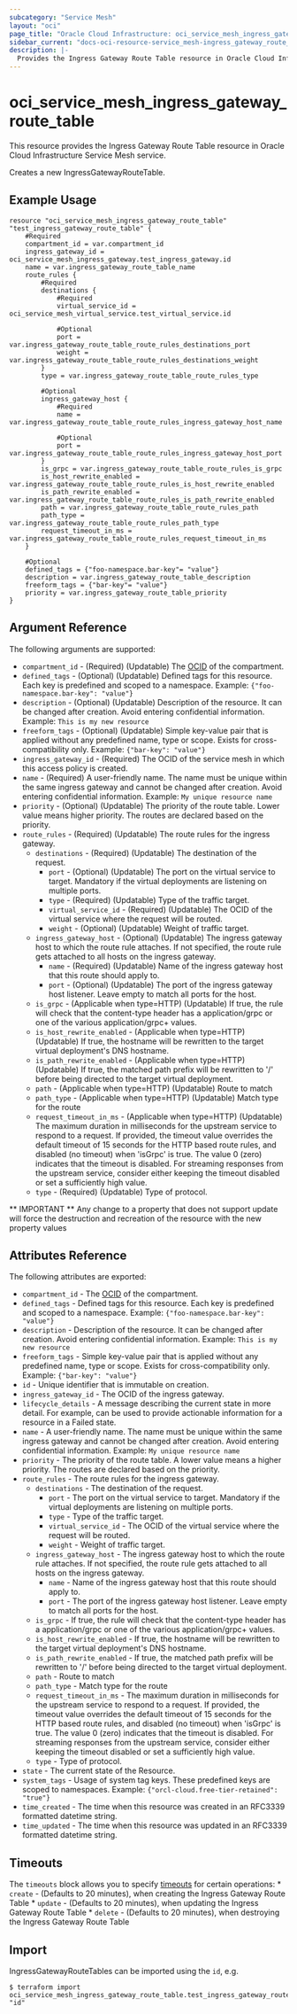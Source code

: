 ```yaml
---
subcategory: "Service Mesh"
layout: "oci"
page_title: "Oracle Cloud Infrastructure: oci_service_mesh_ingress_gateway_route_table"
sidebar_current: "docs-oci-resource-service_mesh-ingress_gateway_route_table"
description: |-
  Provides the Ingress Gateway Route Table resource in Oracle Cloud Infrastructure Service Mesh service
---
```


# oci_service_mesh_ingress_gateway_route_table
This resource provides the Ingress Gateway Route Table resource in Oracle Cloud Infrastructure Service Mesh service.

Creates a new IngressGatewayRouteTable.


## Example Usage

```hcl
resource "oci_service_mesh_ingress_gateway_route_table" "test_ingress_gateway_route_table" {
	#Required
	compartment_id = var.compartment_id
	ingress_gateway_id = oci_service_mesh_ingress_gateway.test_ingress_gateway.id
	name = var.ingress_gateway_route_table_name
	route_rules {
		#Required
		destinations {
			#Required
			virtual_service_id = oci_service_mesh_virtual_service.test_virtual_service.id

			#Optional
			port = var.ingress_gateway_route_table_route_rules_destinations_port
			weight = var.ingress_gateway_route_table_route_rules_destinations_weight
		}
		type = var.ingress_gateway_route_table_route_rules_type

		#Optional
		ingress_gateway_host {
			#Required
			name = var.ingress_gateway_route_table_route_rules_ingress_gateway_host_name

			#Optional
			port = var.ingress_gateway_route_table_route_rules_ingress_gateway_host_port
		}
		is_grpc = var.ingress_gateway_route_table_route_rules_is_grpc
		is_host_rewrite_enabled = var.ingress_gateway_route_table_route_rules_is_host_rewrite_enabled
		is_path_rewrite_enabled = var.ingress_gateway_route_table_route_rules_is_path_rewrite_enabled
		path = var.ingress_gateway_route_table_route_rules_path
		path_type = var.ingress_gateway_route_table_route_rules_path_type
		request_timeout_in_ms = var.ingress_gateway_route_table_route_rules_request_timeout_in_ms
	}

	#Optional
	defined_tags = {"foo-namespace.bar-key"= "value"}
	description = var.ingress_gateway_route_table_description
	freeform_tags = {"bar-key"= "value"}
	priority = var.ingress_gateway_route_table_priority
}
```

## Argument Reference

The following arguments are supported:

* `compartment_id` - (Required) (Updatable) The [OCID](https://docs.cloud.oracle.com/iaas/Content/General/Concepts/identifiers.htm) of the compartment. 
* `defined_tags` - (Optional) (Updatable) Defined tags for this resource. Each key is predefined and scoped to a namespace. Example: `{"foo-namespace.bar-key": "value"}` 
* `description` - (Optional) (Updatable) Description of the resource. It can be changed after creation. Avoid entering confidential information.  Example: `This is my new resource` 
* `freeform_tags` - (Optional) (Updatable) Simple key-value pair that is applied without any predefined name, type or scope. Exists for cross-compatibility only. Example: `{"bar-key": "value"}` 
* `ingress_gateway_id` - (Required) The OCID of the service mesh in which this access policy is created.
* `name` - (Required) A user-friendly name. The name must be unique within the same ingress gateway and cannot be changed after creation. Avoid entering confidential information.  Example: `My unique resource name` 
* `priority` - (Optional) (Updatable) The priority of the route table. Lower value means higher priority. The routes are declared based on the priority.
* `route_rules` - (Required) (Updatable) The route rules for the ingress gateway.
	* `destinations` - (Required) (Updatable) The destination of the request.
		* `port` - (Optional) (Updatable) The port on the virtual service to target. Mandatory if the virtual deployments are listening on multiple ports. 
		* `type` - (Required) (Updatable) Type of the traffic target.
		* `virtual_service_id` - (Required) (Updatable) The OCID of the virtual service where the request will be routed.
		* `weight` - (Optional) (Updatable) Weight of traffic target.
	* `ingress_gateway_host` - (Optional) (Updatable) The ingress gateway host to which the route rule attaches. If not specified, the route rule gets attached to all hosts on the ingress gateway. 
		* `name` - (Required) (Updatable) Name of the ingress gateway host that this route should apply to. 
		* `port` - (Optional) (Updatable) The port of the ingress gateway host listener. Leave empty to match all ports for the host. 
	* `is_grpc` - (Applicable when type=HTTP) (Updatable) If true, the rule will check that the content-type header has a application/grpc or one of the various application/grpc+ values. 
	* `is_host_rewrite_enabled` - (Applicable when type=HTTP) (Updatable) If true, the hostname will be rewritten to the target virtual deployment's DNS hostname. 
	* `is_path_rewrite_enabled` - (Applicable when type=HTTP) (Updatable) If true, the matched path prefix will be rewritten to '/' before being directed to the target virtual deployment. 
	* `path` - (Applicable when type=HTTP) (Updatable) Route to match
	* `path_type` - (Applicable when type=HTTP) (Updatable) Match type for the route
	* `request_timeout_in_ms` - (Applicable when type=HTTP) (Updatable) The maximum duration in milliseconds for the upstream service to respond to a request.  If provided, the timeout value overrides the default timeout of 15 seconds for the HTTP based route rules, and disabled (no timeout) when 'isGrpc' is true.  The value 0 (zero) indicates that the timeout is disabled.  For streaming responses from the upstream service, consider either keeping the timeout disabled or set a sufficiently high value. 
	* `type` - (Required) (Updatable) Type of protocol.


** IMPORTANT **
Any change to a property that does not support update will force the destruction and recreation of the resource with the new property values

## Attributes Reference

The following attributes are exported:

* `compartment_id` - The [OCID](https://docs.cloud.oracle.com/iaas/Content/General/Concepts/identifiers.htm) of the compartment. 
* `defined_tags` - Defined tags for this resource. Each key is predefined and scoped to a namespace. Example: `{"foo-namespace.bar-key": "value"}` 
* `description` - Description of the resource. It can be changed after creation. Avoid entering confidential information.  Example: `This is my new resource` 
* `freeform_tags` - Simple key-value pair that is applied without any predefined name, type or scope. Exists for cross-compatibility only. Example: `{"bar-key": "value"}` 
* `id` - Unique identifier that is immutable on creation.
* `ingress_gateway_id` - The OCID of the ingress gateway.
* `lifecycle_details` - A message describing the current state in more detail. For example, can be used to provide actionable information for a resource in a Failed state.
* `name` - A user-friendly name. The name must be unique within the same ingress gateway and cannot be changed after creation. Avoid entering confidential information.  Example: `My unique resource name` 
* `priority` - The priority of the route table. A lower value means a higher priority. The routes are declared based on the priority.
* `route_rules` - The route rules for the ingress gateway.
	* `destinations` - The destination of the request.
		* `port` - The port on the virtual service to target. Mandatory if the virtual deployments are listening on multiple ports. 
		* `type` - Type of the traffic target.
		* `virtual_service_id` - The OCID of the virtual service where the request will be routed.
		* `weight` - Weight of traffic target.
	* `ingress_gateway_host` - The ingress gateway host to which the route rule attaches. If not specified, the route rule gets attached to all hosts on the ingress gateway. 
		* `name` - Name of the ingress gateway host that this route should apply to. 
		* `port` - The port of the ingress gateway host listener. Leave empty to match all ports for the host. 
	* `is_grpc` - If true, the rule will check that the content-type header has a application/grpc or one of the various application/grpc+ values. 
	* `is_host_rewrite_enabled` - If true, the hostname will be rewritten to the target virtual deployment's DNS hostname. 
	* `is_path_rewrite_enabled` - If true, the matched path prefix will be rewritten to '/' before being directed to the target virtual deployment. 
	* `path` - Route to match
	* `path_type` - Match type for the route
	* `request_timeout_in_ms` - The maximum duration in milliseconds for the upstream service to respond to a request.  If provided, the timeout value overrides the default timeout of 15 seconds for the HTTP based route rules, and disabled (no timeout) when 'isGrpc' is true.  The value 0 (zero) indicates that the timeout is disabled.  For streaming responses from the upstream service, consider either keeping the timeout disabled or set a sufficiently high value. 
	* `type` - Type of protocol.
* `state` - The current state of the Resource.
* `system_tags` - Usage of system tag keys. These predefined keys are scoped to namespaces. Example: `{"orcl-cloud.free-tier-retained": "true"}` 
* `time_created` - The time when this resource was created in an RFC3339 formatted datetime string.
* `time_updated` - The time when this resource was updated in an RFC3339 formatted datetime string.

## Timeouts

The `timeouts` block allows you to specify [timeouts](https://registry.terraform.io/providers/oracle/oci/latest/docs/guides/changing_timeouts) for certain operations:
	* `create` - (Defaults to 20 minutes), when creating the Ingress Gateway Route Table
	* `update` - (Defaults to 20 minutes), when updating the Ingress Gateway Route Table
	* `delete` - (Defaults to 20 minutes), when destroying the Ingress Gateway Route Table


## Import

IngressGatewayRouteTables can be imported using the `id`, e.g.

```
$ terraform import oci_service_mesh_ingress_gateway_route_table.test_ingress_gateway_route_table "id"
```

